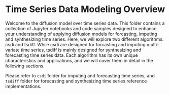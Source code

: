 # Time Series Data Modeling Overview

Welcome to the diffusion model over time series data. This folder contains a collection of Jupyter notebooks and code samples designed to enhance your understanding of applying diffusion models for forcasting, imputing and synthesizing time series. Here, we will explore two different algorithms: csdi and tsdiff. While csdi are designed for forcasting and imputing multi-variate time series, tsdiff is mainly designed for synthesizing and forecasting time series data. Each algorithm has its own unique characteristics and applications, and we will cover them in detail in the following sections.

Please refer to `csdi` folder for imputing and forecasting time series, and `tsdiff` folder for forecasting and synthesizing time series reference implementations.
